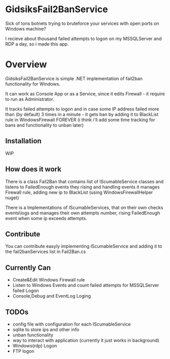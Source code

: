 # GidsiksFail2BanService

Sick of tons botnets trying to bruteforce your services with open ports on Windows machine?

I recieve about thousand failed attempts to logon on my MSSQLServer and RDP a day, so i made this app.

# Overview
GidsiksFail2BanService is simple .NET implementation of fail2ban functionality for Windows.

It can work as Console App or as a Service, since it edits Firewall - it require to run as Administrator.

It tracks failed attempts to logon and in case some IP address failed more than (by default) 3 times in a minute - 
it gets ban by adding it to BlackList rule in WindowsFirewall FOREVER 
(i think i'll add some time tracking for bans and functionality to unban later)

## Installation
WIP

## How does it work
There is a class Fail2Ban that contains list of IScumableService classes and listens to FailedEnough events they rising and handling events it manages Firewall rule, adding new ip to BlackList (using WindowsFirewallHelper nuget) 

There is a Implementations of IScumableServices, that on their own checks events\logs and manages their own attempts number, rising FailedEnough event when some ip exceeds attempts.

## Contribute
You can contribute easyly implementing IScumableService and adding it to the fail2banServices list in Fail2Ban.cs

## Currently Can
* Create&Edit Windows Firewall rule
* Listen to Windows Events and count failed attempts for MSSQLServer failed Logon
* Console,Debug and EventLog Loging

## TODOs
* config file with configuration for each IScumableService
* sqlite to store ips and other info
* unban functionality
* way to interact with application (currently it just works in background)
* Windows(rdp) Logon 
* FTP logon

